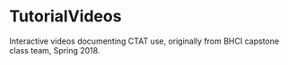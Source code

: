 # TutorialVideos
Interactive videos documenting CTAT use, originally from BHCI capstone class team, Spring 2018.
